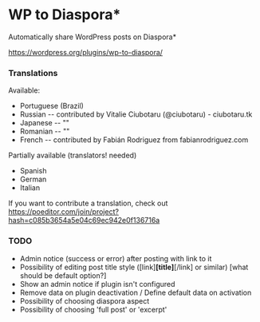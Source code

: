 WP to Diaspora*
=====================

Automatically share WordPress posts on Diaspora*

https://wordpress.org/plugins/wp-to-diaspora/

### Translations
Available:
- Portuguese (Brazil)
- Russian -- contributed by Vitalie Ciubotaru (@ciubotaru) - ciubotaru.tk
- Japanese -- ""
- Romanian -- ""
- French -- contributed by Fabián Rodriguez from fabianrodriguez.com

Partially available (translators! needed)
- Spanish
- German
- Italian

If you want to contribute a translation, check out https://poeditor.com/join/project?hash=c085b3654a5e04c69ec942e0f136716a


### TODO
- Admin notice (success or error) after posting with link to it
- Possibility of editing post title style ([link]<b>[title]</b>[/link] or similar) [what should be default option?]
- Show an admin notice if plugin isn't configured
- Remove data on plugin deactivation / Define default data on activation
- Possibility of choosing diaspora aspect
- Possibility of choosing 'full post' or 'excerpt'